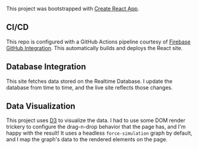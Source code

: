 This project was bootstrapped with [Create React App](https://github.com/facebook/create-react-app).

## CI/CD

This repo is configured with a GitHub Actions pipeline courtesy of [Firebase GitHub Integration](https://firebase.google.com/docs/hosting/github-integration). This automatically builds and deploys the React site.

## Database Integration

This site fetches data stored on the Realtime Database. I update the database from time to time, and the live site reflects those changes.

## Data Visualization

This project uses [D3](https://d3js.org/) to visualize the data. I had to use some DOM render trickery to configure the drag-n-drop behavior that the page has, and I'm happy with the result! It uses a headless `force-simulation` graph by default, and I map the graph's data to the rendered elements on the page.
